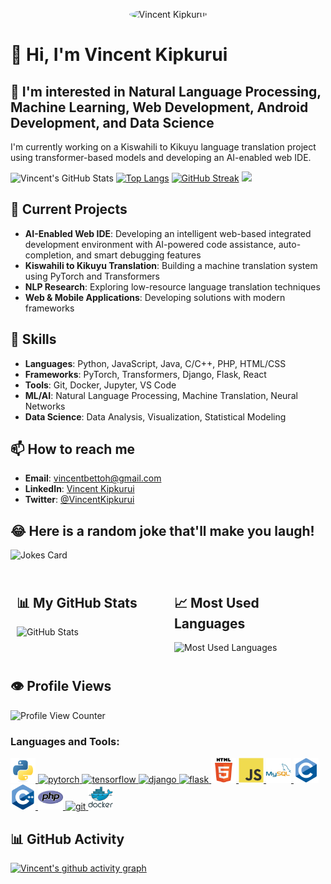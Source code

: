 <p align="center">
  <img src="https://avatars.githubusercontent.com/u/103517620" width="200" height="200" style="border-radius:50%" alt="Vincent Kipkurui"/>
</p>

# 👋 Hi, I'm Vincent Kipkurui
## 👀 I'm interested in Natural Language Processing, Machine Learning, Web Development, Android Development, and Data Science

I'm currently working on a Kiswahili to Kikuyu language translation project using transformer-based models and developing an AI-enabled web IDE.

![Vincent's GitHub Stats](https://github-readme-stats.vercel.app/api?username=OnpointSoftwares&show_icons=true&theme=radical)
[![Top Langs](https://github-readme-stats.vercel.app/api/top-langs/?username=OnpointSoftwares&layout=compact&theme=tokyonight)](https://github.com/OnpointSoftwares/github-readme-stats) 
[![GitHub Streak](https://github-readme-streak-stats.herokuapp.com/?user=OnpointSoftwares&theme=tokyonight)](https://git.io/streak-stats) 
![](https://komarev.com/ghpvc/?username=OnpointSoftwares&color=green&style=flat-square&label=PROFILE+VIEWS)

## 🔭 Current Projects
- **AI-Enabled Web IDE**: Developing an intelligent web-based integrated development environment with AI-powered code assistance, auto-completion, and smart debugging features
- **Kiswahili to Kikuyu Translation**: Building a machine translation system using PyTorch and Transformers
- **NLP Research**: Exploring low-resource language translation techniques
- **Web & Mobile Applications**: Developing solutions with modern frameworks

## 🌱 Skills
- **Languages**: Python, JavaScript, Java, C/C++, PHP, HTML/CSS
- **Frameworks**: PyTorch, Transformers, Django, Flask, React
- **Tools**: Git, Docker, Jupyter, VS Code
- **ML/AI**: Natural Language Processing, Machine Translation, Neural Networks
- **Data Science**: Data Analysis, Visualization, Statistical Modeling

## 📫 How to reach me
- **Email**: vincentbettoh@gmail.com
- **LinkedIn**: [Vincent Kipkurui](https://www.linkedin.com/in/vincent-kipkurui-07baa2267)
- **Twitter**: [@VincentKipkurui](https://twitter.com/VincentKipkurui)

## 😂 Here is a random joke that'll make you laugh!
![Jokes Card](https://readme-jokes.vercel.app/api)

<div style="display: flex;">
  <div style="flex: 50%; padding: 10px;">
    <h2>📊 My GitHub Stats</h2>
    <img src="https://github-readme-stats.vercel.app/api?username=OnpointSoftwares&show_icons=true" alt="GitHub Stats" />
  </div>

  <div style="flex: 50%; padding: 10px;">
    <h2>📈 Most Used Languages</h2>
    <img src="https://github-readme-stats.vercel.app/api/top-langs/?username=OnpointSoftwares&theme=blue-green" alt="Most Used Languages" />
  </div>
</div>

## 👁️ Profile Views
![Profile View Counter](https://komarev.com/ghpvc/?username=OnpointSoftwares)

<h3 align="left">Languages and Tools:</h3>
<p align="left">
<a href="https://www.python.org" target="_blank" rel="noreferrer"> <img src="https://raw.githubusercontent.com/devicons/devicon/master/icons/python/python-original.svg" alt="python" width="40" height="40"/> </a>
<a href="https://pytorch.org/" target="_blank" rel="noreferrer"> <img src="https://www.vectorlogo.zone/logos/pytorch/pytorch-icon.svg" alt="pytorch" width="40" height="40"/> </a>
<a href="https://www.tensorflow.org" target="_blank" rel="noreferrer"> <img src="https://www.vectorlogo.zone/logos/tensorflow/tensorflow-icon.svg" alt="tensorflow" width="40" height="40"/> </a>
<a href="https://www.djangoproject.com/" target="_blank" rel="noreferrer"> <img src="https://cdn.worldvectorlogo.com/logos/django.svg" alt="django" width="40" height="40"/> </a>
<a href="https://flask.palletsprojects.com/" target="_blank" rel="noreferrer"> <img src="https://www.vectorlogo.zone/logos/pocoo_flask/pocoo_flask-icon.svg" alt="flask" width="40" height="40"/> </a>
<a href="https://www.w3.org/html/" target="_blank" rel="noreferrer"> <img src="https://raw.githubusercontent.com/devicons/devicon/master/icons/html5/html5-original-wordmark.svg" alt="html5" width="40" height="40"/> </a>
<a href="https://developer.mozilla.org/en-US/docs/Web/JavaScript" target="_blank" rel="noreferrer"> <img src="https://raw.githubusercontent.com/devicons/devicon/master/icons/javascript/javascript-original.svg" alt="javascript" width="40" height="40"/> </a>
<a href="https://www.mysql.com/" target="_blank" rel="noreferrer"> <img src="https://raw.githubusercontent.com/devicons/devicon/master/icons/mysql/mysql-original-wordmark.svg" alt="mysql" width="40" height="40"/> </a>
<a href="https://www.cprogramming.com/" target="_blank" rel="noreferrer"> <img src="https://raw.githubusercontent.com/devicons/devicon/master/icons/c/c-original.svg" alt="c" width="40" height="40"/> </a>
<a href="https://www.w3schools.com/cpp/" target="_blank" rel="noreferrer"> <img src="https://raw.githubusercontent.com/devicons/devicon/master/icons/cplusplus/cplusplus-original.svg" alt="cplusplus" width="40" height="40"/> </a>
<a href="https://www.php.net" target="_blank" rel="noreferrer"> <img src="https://raw.githubusercontent.com/devicons/devicon/master/icons/php/php-original.svg" alt="php" width="40" height="40"/> </a>
<a href="https://git-scm.com/" target="_blank" rel="noreferrer"> <img src="https://www.vectorlogo.zone/logos/git-scm/git-scm-icon.svg" alt="git" width="40" height="40"/> </a>
<a href="https://www.docker.com/" target="_blank" rel="noreferrer"> <img src="https://raw.githubusercontent.com/devicons/devicon/master/icons/docker/docker-original-wordmark.svg" alt="docker" width="40" height="40"/> </a>
</p>

## 📊 GitHub Activity
[![Vincent's github activity graph](https://github-readme-activity-graph.vercel.app/graph?username=OnpointSoftwares&theme=react-dark)](https://github.com/OnpointSoftwares/OnpointSoftwares)
